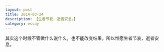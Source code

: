 ```yaml
---
layout: post
title: 2014-03-24
description: 【生者节哀，逝者安息。】
category: essay
---
```


其实这个时候不管做什么说什么，也不能改变结果。所以惟愿生者节哀，逝者安息。